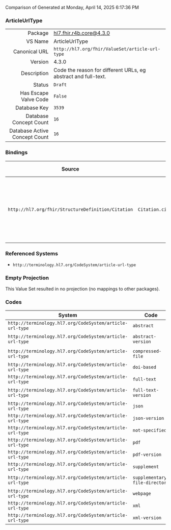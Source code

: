 Comparison of 
Generated at Monday, April 14, 2025 6:17:36 PM

### ArticleUrlType

|      |     |
| ---: | --- |
| Package | hl7.fhir.r4b.core@4.3.0 |
| VS Name | ArticleUrlType |
| Canonical URL | `http://hl7.org/fhir/ValueSet/article-url-type` |
| Version | 4.3.0 |
| Description | Code the reason for different URLs, eg abstract and full-text. |
| Status | `Draft` |
| Has Escape Valve Code | `False` |
| Database Key | `3539` |
| Database Concept Count | `16` |
| Database Active Concept Count | `16` |
### Bindings

| Source | Element | Binding | Strength | Element Short |
| ------ | ------- | ------- | -------- | ------------- |
| `http://hl7.org/fhir/StructureDefinition/Citation` | `Citation.citedArtifact.webLocation.type` | `http://hl7.org/fhir/ValueSet/article-url-type` | `Extensible` | Code the reason for different URLs, e.g. abstract and full-text |

### Referenced Systems

* `http://terminology.hl7.org/CodeSystem/article-url-type`
### Empty Projection

This Value Set resulted in no projection (no mappings to other packages).

### Codes

| System | Code | Display |
| ------ | ---- | ------- |
| `http://terminology.hl7.org/CodeSystem/article-url-type` | `abstract` | Abstract |
| `http://terminology.hl7.org/CodeSystem/article-url-type` | `abstract-version` | Abstract Version |
| `http://terminology.hl7.org/CodeSystem/article-url-type` | `compressed-file` | Compressed file |
| `http://terminology.hl7.org/CodeSystem/article-url-type` | `doi-based` | DOI Based |
| `http://terminology.hl7.org/CodeSystem/article-url-type` | `full-text` | Full-Text |
| `http://terminology.hl7.org/CodeSystem/article-url-type` | `full-text-version` | Full-Text Version |
| `http://terminology.hl7.org/CodeSystem/article-url-type` | `json` | JSON |
| `http://terminology.hl7.org/CodeSystem/article-url-type` | `json-version` | JSON Version |
| `http://terminology.hl7.org/CodeSystem/article-url-type` | `not-specified` | Not Specified |
| `http://terminology.hl7.org/CodeSystem/article-url-type` | `pdf` | PDF |
| `http://terminology.hl7.org/CodeSystem/article-url-type` | `pdf-version` | PDF Version |
| `http://terminology.hl7.org/CodeSystem/article-url-type` | `supplement` | Supplement |
| `http://terminology.hl7.org/CodeSystem/article-url-type` | `supplementary-file-directory` | Supplementary file directory |
| `http://terminology.hl7.org/CodeSystem/article-url-type` | `webpage` | Webpage |
| `http://terminology.hl7.org/CodeSystem/article-url-type` | `xml` | XML |
| `http://terminology.hl7.org/CodeSystem/article-url-type` | `xml-version` | XML |
